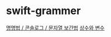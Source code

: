 # swift-grammer

[명명법 / 콘솔로그 / 문자열 보간법](https://github.com/JinUng41/swift-grammer/issues/1)
[상수와 변수](https://github.com/JinUng41/swift-grammer/issues/2)
